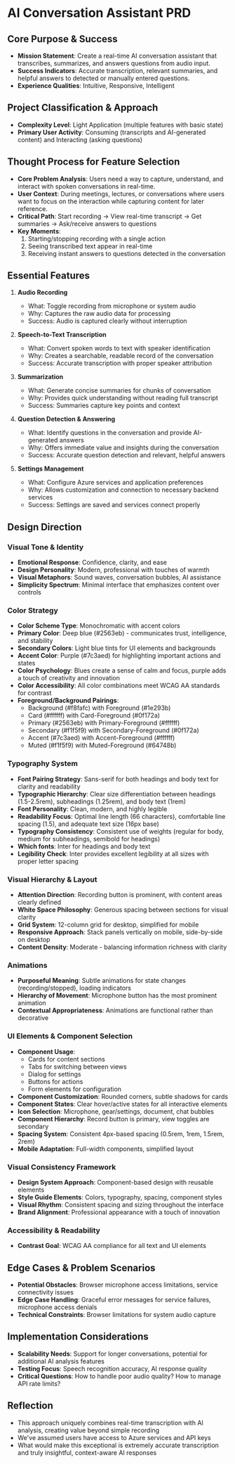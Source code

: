 # AI Conversation Assistant PRD

## Core Purpose & Success
- **Mission Statement**: Create a real-time AI conversation assistant that transcribes, summarizes, and answers questions from audio input.
- **Success Indicators**: Accurate transcription, relevant summaries, and helpful answers to detected or manually entered questions.
- **Experience Qualities**: Intuitive, Responsive, Intelligent

## Project Classification & Approach
- **Complexity Level**: Light Application (multiple features with basic state)
- **Primary User Activity**: Consuming (transcripts and AI-generated content) and Interacting (asking questions)

## Thought Process for Feature Selection
- **Core Problem Analysis**: Users need a way to capture, understand, and interact with spoken conversations in real-time.
- **User Context**: During meetings, lectures, or conversations where users want to focus on the interaction while capturing content for later reference.
- **Critical Path**: Start recording → View real-time transcript → Get summaries → Ask/receive answers to questions
- **Key Moments**: 
  1. Starting/stopping recording with a single action
  2. Seeing transcribed text appear in real-time
  3. Receiving instant answers to questions detected in the conversation

## Essential Features
1. **Audio Recording**
   - What: Toggle recording from microphone or system audio
   - Why: Captures the raw audio data for processing
   - Success: Audio is captured clearly without interruption

2. **Speech-to-Text Transcription**
   - What: Convert spoken words to text with speaker identification
   - Why: Creates a searchable, readable record of the conversation
   - Success: Accurate transcription with proper speaker attribution

3. **Summarization**
   - What: Generate concise summaries for chunks of conversation
   - Why: Provides quick understanding without reading full transcript
   - Success: Summaries capture key points and context

4. **Question Detection & Answering**
   - What: Identify questions in the conversation and provide AI-generated answers
   - Why: Offers immediate value and insights during the conversation
   - Success: Accurate question detection and relevant, helpful answers

5. **Settings Management**
   - What: Configure Azure services and application preferences
   - Why: Allows customization and connection to necessary backend services
   - Success: Settings are saved and services connect properly

## Design Direction

### Visual Tone & Identity
- **Emotional Response**: Confidence, clarity, and ease
- **Design Personality**: Modern, professional with touches of warmth
- **Visual Metaphors**: Sound waves, conversation bubbles, AI assistance
- **Simplicity Spectrum**: Minimal interface that emphasizes content over controls

### Color Strategy
- **Color Scheme Type**: Monochromatic with accent colors
- **Primary Color**: Deep blue (#2563eb) - communicates trust, intelligence, and stability
- **Secondary Colors**: Light blue tints for UI elements and backgrounds
- **Accent Color**: Purple (#7c3aed) for highlighting important actions and states
- **Color Psychology**: Blues create a sense of calm and focus, purple adds a touch of creativity and innovation
- **Color Accessibility**: All color combinations meet WCAG AA standards for contrast
- **Foreground/Background Pairings**:
  - Background (#f8fafc) with Foreground (#1e293b)
  - Card (#ffffff) with Card-Foreground (#0f172a)
  - Primary (#2563eb) with Primary-Foreground (#ffffff)
  - Secondary (#f1f5f9) with Secondary-Foreground (#0f172a)
  - Accent (#7c3aed) with Accent-Foreground (#ffffff)
  - Muted (#f1f5f9) with Muted-Foreground (#64748b)

### Typography System
- **Font Pairing Strategy**: Sans-serif for both headings and body text for clarity and readability
- **Typographic Hierarchy**: Clear size differentiation between headings (1.5-2.5rem), subheadings (1.25rem), and body text (1rem)
- **Font Personality**: Clean, modern, and highly legible
- **Readability Focus**: Optimal line length (66 characters), comfortable line spacing (1.5), and adequate text size (16px base)
- **Typography Consistency**: Consistent use of weights (regular for body, medium for subheadings, semibold for headings)
- **Which fonts**: Inter for headings and body text
- **Legibility Check**: Inter provides excellent legibility at all sizes with proper letter spacing

### Visual Hierarchy & Layout
- **Attention Direction**: Recording button is prominent, with content areas clearly defined
- **White Space Philosophy**: Generous spacing between sections for visual clarity
- **Grid System**: 12-column grid for desktop, simplified for mobile
- **Responsive Approach**: Stack panels vertically on mobile, side-by-side on desktop
- **Content Density**: Moderate - balancing information richness with clarity

### Animations
- **Purposeful Meaning**: Subtle animations for state changes (recording/stopped), loading indicators
- **Hierarchy of Movement**: Microphone button has the most prominent animation
- **Contextual Appropriateness**: Animations are functional rather than decorative

### UI Elements & Component Selection
- **Component Usage**: 
  - Cards for content sections
  - Tabs for switching between views
  - Dialog for settings
  - Buttons for actions
  - Form elements for configuration
- **Component Customization**: Rounded corners, subtle shadows for cards
- **Component States**: Clear hover/active states for all interactive elements
- **Icon Selection**: Microphone, gear/settings, document, chat bubbles
- **Component Hierarchy**: Record button is primary, view toggles are secondary
- **Spacing System**: Consistent 4px-based spacing (0.5rem, 1rem, 1.5rem, 2rem)
- **Mobile Adaptation**: Full-width components, simplified layout

### Visual Consistency Framework
- **Design System Approach**: Component-based design with reusable elements
- **Style Guide Elements**: Colors, typography, spacing, component styles
- **Visual Rhythm**: Consistent spacing and sizing throughout the interface
- **Brand Alignment**: Professional appearance with a touch of innovation

### Accessibility & Readability
- **Contrast Goal**: WCAG AA compliance for all text and UI elements

## Edge Cases & Problem Scenarios
- **Potential Obstacles**: Browser microphone access limitations, service connectivity issues
- **Edge Case Handling**: Graceful error messages for service failures, microphone access denials
- **Technical Constraints**: Browser limitations for system audio capture

## Implementation Considerations
- **Scalability Needs**: Support for longer conversations, potential for additional AI analysis features
- **Testing Focus**: Speech recognition accuracy, AI response quality
- **Critical Questions**: How to handle poor audio quality? How to manage API rate limits?

## Reflection
- This approach uniquely combines real-time transcription with AI analysis, creating value beyond simple recording
- We've assumed users have access to Azure services and API keys
- What would make this exceptional is extremely accurate transcription and truly insightful, context-aware AI responses